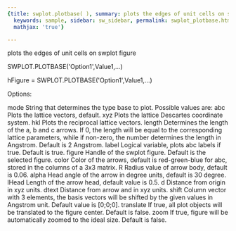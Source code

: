 ```yaml
---
{title: swplot.plotbase( ), summary: plots the edges of unit cells on swplot figure,
  keywords: sample, sidebar: sw_sidebar, permalink: swplot_plotbase.html, folder: swplot,
  mathjax: 'true'}

---
```

plots the edges of unit cells on swplot figure
 
SWPLOT.PLOTBASE('Option1',Value1,...)
 
hFigure = SWPLOT.PLOTBASE('Option1',Value1,...)
 
Options:
 
mode      String that determines the type base to plot. Possible values
          are:
              abc     Plots the lattice vectors, default.
              xyz     Plots the lattice Descartes coordinate system.
              hkl     Plots the reciprocal lattice vectors.
length    Determines the length of the a, b and c arrows. If 0, the
          length will be equal to the corresponding lattice parameters,
          while if non-zero, the number determines the length in
          Angstrom. Default is 2 Angstrom.
label     Logical variable, plots abc labels if true. Default is true.
figure    Handle of the swplot figure. Default is the selected figure.
color     Color of the arrows, default is red-green-blue for abc, stored
          in the columns of a 3x3 matrix.
R         Radius value of arrow body, default is 0.06.
alpha     Head angle of the arrow in degree units, default is 30 degree.
lHead     Length of the arrow head, default value is 0.5.
d         Distance from origin in xyz units.
dtext     Distance from arrow and in xyz units.
shift     Column vector with 3 elements, the basis vectors will be
          shifted by the given values in Angstrom unit. Default value is
          [0;0;0].
translate If true, all plot objects will be translated to the figure
          center. Default is false.
zoom      If true, figure will be automatically zoomed to the ideal size.
          Default is false.
 
